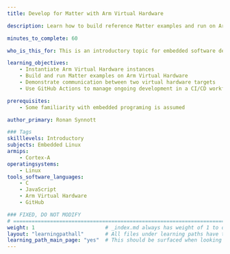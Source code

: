 ```yaml
---
title: Develop for Matter with Arm Virtual Hardware

description: Learn how to build reference Matter examples and run on Arm Virtual Hardware

minutes_to_complete: 60

who_is_this_for: This is an introductory topic for embedded software developers new to Arm Virtual Hardware.

learning_objectives: 
    - Instantiate Arm Virtual Hardware instances
    - Build and run Matter examples on Arm Virtual Hardware
    - Demonstrate communication between two virtual hardware targets
    - Use GitHub Actions to manage ongoing development in a CI/CD workflow

prerequisites:
    - Some familiarity with embedded programing is assumed

author_primary: Ronan Synnott

### Tags
skilllevels: Introductory
subjects: Embedded Linux
armips:
    - Cortex-A
operatingsystems:
    - Linux
tools_software_languages:
    - C
    - JavaScript
    - Arm Virtual Hardware
    - GitHub

### FIXED, DO NOT MODIFY
# ================================================================================
weight: 1                       # _index.md always has weight of 1 to order correctly
layout: "learningpathall"       # All files under learning paths have this same wrapper
learning_path_main_page: "yes"  # This should be surfaced when looking for related content. Only set for _index.md of learning path content.
---
```

